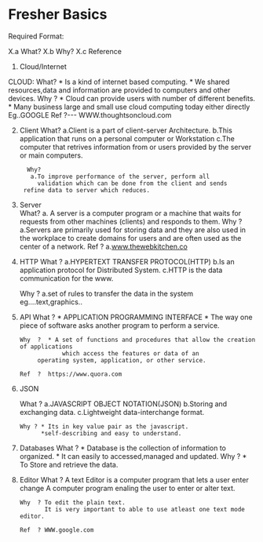 # Fresher Basics

Required Format:

X.a What?
X.b Why?
X.c Reference 

1. Cloud/Internet
  
  CLOUD:
         What? * Is a kind of internet based computing.
	       * We shared resources,data and information are
	            provided to computers and other devices.
	Why ?  * Cloud can provide users with number of different
	            benefits.
	       *  Many business large and small use cloud computing
	             today either directly Eg..GOOGLE
        Ref ?--- WWW.thoughtsoncloud.com		     
    
2. Client
          What?
	       a.Client is a part of client-server Architecture.
	       b.This application that runs on a personal computer or Workstation
	       c.The computer that retrives information from or users
	           provided by the server or main computers.

         Why?    
	      a.To improve performance of the server, perform all
	        validation which can be done from the client and sends
		refine data to server which reduces.

        
3. Server    
          What? a. A server is a computer program or a machine
	           that waits for requests from other machines (clients) and
	           responds to them. 
	  Why ?  a.Servers are primarily used for storing data 
	            and they are also used in the workplace to
	              create domains for users and are often used
	                as the center of a network.
	  Ref ?	 a.www.thewebkitchen.co

4. HTTP
         What ? a.HYPERTEXT TRANSFER PROTOCOL(HTTP)
	        b.Is an application protocol for Distributed System.
		c.HTTP is the data communication for the www.
		
	  Why ? a.set of rules to transfer the data in the system
	            eg....text,graphics..

5. API
       What ?  * APPLICATION PROGRAMMING INTERFACE
               * The way one piece of software asks another program to perform 
	          a service.
                   
       Why  ?  * A set of functions and procedures that allow the creation of applications
                   which access the features or data of an 
		    operating system, application, or other service.

       Ref  ?  https://www.quora.com		    
6. JSON
      
      What ? a.JAVASCRIPT OBJECT NOTATION(JSON)
             b.Storing and exchanging data.
	     c.Lightweight data-interchange format.

       Why ? * Its in key value pair as the javascript.
             *self-describing and easy to understand.
7. Databases
       What ? * Database is the collection of information to organized.
              *  It can easily to accessed,managed and updated.
       Why  ? *  To Store and retrieve the data.
              
8. Editor
       What ? A text Editor is a computer program that lets a user enter change
              A computer program enaling the user to enter or alter text.
       
       Why  ? To edit the plain text.
              It is very important to able to use atleast one text mode editor.

       Ref  ? WWW.google.com	      
